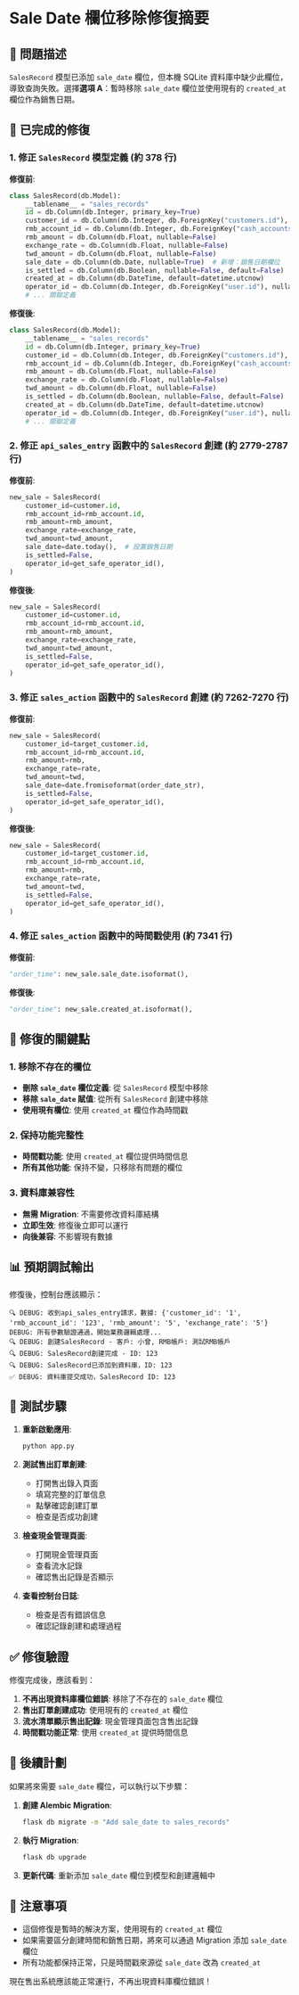 # Sale Date 欄位移除修復摘要

## 🚨 問題描述

`SalesRecord` 模型已添加 `sale_date` 欄位，但本機 SQLite 資料庫中缺少此欄位，導致查詢失敗。選擇**選項 A**：暫時移除 `sale_date` 欄位並使用現有的 `created_at` 欄位作為銷售日期。

## 🔧 已完成的修復

### 1. 修正 `SalesRecord` 模型定義 (約 378 行)

**修復前**:
```python
class SalesRecord(db.Model):
    __tablename__ = "sales_records"
    id = db.Column(db.Integer, primary_key=True)
    customer_id = db.Column(db.Integer, db.ForeignKey("customers.id"), nullable=False)
    rmb_account_id = db.Column(db.Integer, db.ForeignKey("cash_accounts.id"), nullable=True)
    rmb_amount = db.Column(db.Float, nullable=False)
    exchange_rate = db.Column(db.Float, nullable=False)
    twd_amount = db.Column(db.Float, nullable=False)
    sale_date = db.Column(db.Date, nullable=True)  # 新增：銷售日期欄位
    is_settled = db.Column(db.Boolean, nullable=False, default=False)
    created_at = db.Column(db.DateTime, default=datetime.utcnow)
    operator_id = db.Column(db.Integer, db.ForeignKey("user.id"), nullable=False)
    # ... 關聯定義
```

**修復後**:
```python
class SalesRecord(db.Model):
    __tablename__ = "sales_records"
    id = db.Column(db.Integer, primary_key=True)
    customer_id = db.Column(db.Integer, db.ForeignKey("customers.id"), nullable=False)
    rmb_account_id = db.Column(db.Integer, db.ForeignKey("cash_accounts.id"), nullable=True)
    rmb_amount = db.Column(db.Float, nullable=False)
    exchange_rate = db.Column(db.Float, nullable=False)
    twd_amount = db.Column(db.Float, nullable=False)
    is_settled = db.Column(db.Boolean, nullable=False, default=False)
    created_at = db.Column(db.DateTime, default=datetime.utcnow)
    operator_id = db.Column(db.Integer, db.ForeignKey("user.id"), nullable=False)
    # ... 關聯定義
```

### 2. 修正 `api_sales_entry` 函數中的 `SalesRecord` 創建 (約 2779-2787 行)

**修復前**:
```python
new_sale = SalesRecord(
    customer_id=customer.id,
    rmb_account_id=rmb_account.id,
    rmb_amount=rmb_amount,
    exchange_rate=exchange_rate,
    twd_amount=twd_amount,
    sale_date=date.today(),  # 設置銷售日期
    is_settled=False,
    operator_id=get_safe_operator_id(),
)
```

**修復後**:
```python
new_sale = SalesRecord(
    customer_id=customer.id,
    rmb_account_id=rmb_account.id,
    rmb_amount=rmb_amount,
    exchange_rate=exchange_rate,
    twd_amount=twd_amount,
    is_settled=False,
    operator_id=get_safe_operator_id(),
)
```

### 3. 修正 `sales_action` 函數中的 `SalesRecord` 創建 (約 7262-7270 行)

**修復前**:
```python
new_sale = SalesRecord(
    customer_id=target_customer.id,
    rmb_account_id=rmb_account.id,
    rmb_amount=rmb,
    exchange_rate=rate,
    twd_amount=twd,
    sale_date=date.fromisoformat(order_date_str),
    is_settled=False,
    operator_id=get_safe_operator_id(),
)
```

**修復後**:
```python
new_sale = SalesRecord(
    customer_id=target_customer.id,
    rmb_account_id=rmb_account.id,
    rmb_amount=rmb,
    exchange_rate=rate,
    twd_amount=twd,
    is_settled=False,
    operator_id=get_safe_operator_id(),
)
```

### 4. 修正 `sales_action` 函數中的時間戳使用 (約 7341 行)

**修復前**:
```python
"order_time": new_sale.sale_date.isoformat(),
```

**修復後**:
```python
"order_time": new_sale.created_at.isoformat(),
```

## 🎯 修復的關鍵點

### 1. 移除不存在的欄位
- **刪除 `sale_date` 欄位定義**: 從 `SalesRecord` 模型中移除
- **移除 `sale_date` 賦值**: 從所有 `SalesRecord` 創建中移除
- **使用現有欄位**: 使用 `created_at` 欄位作為時間戳

### 2. 保持功能完整性
- **時間戳功能**: 使用 `created_at` 欄位提供時間信息
- **所有其他功能**: 保持不變，只移除有問題的欄位

### 3. 資料庫兼容性
- **無需 Migration**: 不需要修改資料庫結構
- **立即生效**: 修復後立即可以運行
- **向後兼容**: 不影響現有數據

## 📊 預期調試輸出

修復後，控制台應該顯示：

```
🔍 DEBUG: 收到api_sales_entry請求，數據: {'customer_id': '1', 'rmb_account_id': '123', 'rmb_amount': '5', 'exchange_rate': '5'}
DEBUG: 所有參數驗證通過，開始業務邏輯處理...
🔍 DEBUG: 創建SalesRecord - 客戶: 小曾, RMB帳戶: 測試RMB帳戶
🔍 DEBUG: SalesRecord創建完成 - ID: 123
🔍 DEBUG: SalesRecord已添加到資料庫，ID: 123
✅ DEBUG: 資料庫提交成功，SalesRecord ID: 123
```

## 🧪 測試步驟

1. **重新啟動應用**:
   ```bash
   python app.py
   ```

2. **測試售出訂單創建**:
   - 打開售出錄入頁面
   - 填寫完整的訂單信息
   - 點擊確認創建訂單
   - 檢查是否成功創建

3. **檢查現金管理頁面**:
   - 打開現金管理頁面
   - 查看流水記錄
   - 確認售出記錄是否顯示

4. **查看控制台日誌**:
   - 檢查是否有錯誤信息
   - 確認記錄創建和處理過程

## ✅ 修復驗證

修復完成後，應該看到：

1. **不再出現資料庫欄位錯誤**: 移除了不存在的 `sale_date` 欄位
2. **售出訂單創建成功**: 使用現有的 `created_at` 欄位
3. **流水清單顯示售出記錄**: 現金管理頁面包含售出記錄
4. **時間戳功能正常**: 使用 `created_at` 提供時間信息

## 🚀 後續計劃

如果將來需要 `sale_date` 欄位，可以執行以下步驟：

1. **創建 Alembic Migration**:
   ```bash
   flask db migrate -m "Add sale_date to sales_records"
   ```

2. **執行 Migration**:
   ```bash
   flask db upgrade
   ```

3. **更新代碼**: 重新添加 `sale_date` 欄位到模型和創建邏輯中

## 📝 注意事項

- 這個修復是暫時的解決方案，使用現有的 `created_at` 欄位
- 如果需要區分創建時間和銷售日期，將來可以通過 Migration 添加 `sale_date` 欄位
- 所有功能都保持正常，只是時間戳來源從 `sale_date` 改為 `created_at`

現在售出系統應該能正常運行，不再出現資料庫欄位錯誤！
